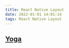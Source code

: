 ```yaml
---
title: React Native Layout
date: 2022-01-01 14:01:14
tags: React Native Layout
---
```


## [Yoga](https://yogalayout.com/docs/)

